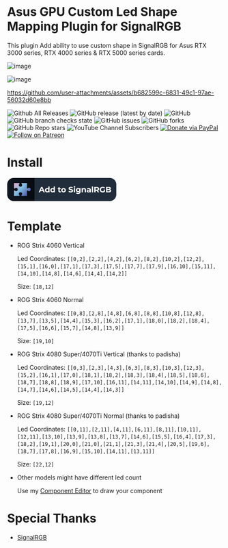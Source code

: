 # Asus GPU Custom Led Shape Mapping Plugin for SignalRGB

This plugin Add ability to use custom shape in SignalRGB for Asus RTX 3000 series, RTX 4000 series & RTX 5000 series cards.

![image](https://github.com/user-attachments/assets/f1a743da-9240-4a71-8e8a-903934e9714b)

![image](https://github.com/user-attachments/assets/71ff271c-d7d7-48f9-8e3b-c5c8c61ee416)

https://github.com/user-attachments/assets/b682599c-6831-49c1-97ae-56032d60e8bb

![Github All Releases](https://img.shields.io/github/downloads/qiangqiang101/SignalRGB-Asus-GPU-Custom-Led-Shape-Mapping/total.svg)
![GitHub release (latest by date)](https://img.shields.io/github/v/release/qiangqiang101/SignalRGB-Asus-GPU-Custom-Led-Shape-Mapping)
![GitHub](https://img.shields.io/github/license/qiangqiang101/SignalRGB-Asus-GPU-Custom-Led-Shape-Mapping)
![GitHub branch checks state](https://img.shields.io/github/checks-status/qiangqiang101/SignalRGB-Asus-GPU-Custom-Led-Shape-Mapping/master)
![GitHub issues](https://img.shields.io/github/issues/qiangqiang101/SignalRGB-Asus-GPU-Custom-Led-Shape-Mapping)
![GitHub forks](https://img.shields.io/github/forks/qiangqiang101/SignalRGB-Asus-GPU-Custom-Led-Shape-Mapping?style=social)
![GitHub Repo stars](https://img.shields.io/github/stars/qiangqiang101/SignalRGB-Asus-GPU-Custom-Led-Shape-Mapping?style=social)
![YouTube Channel Subscribers](https://img.shields.io/youtube/channel/subscribers/UCAZlasvEy1euunP1M7nwj5Q?style=social)
[![Donate via PayPal](https://img.shields.io/badge/Donate-Paypal-brightgreen)](https://paypal.me/imnotmental)
[![Follow on Patreon](https://img.shields.io/badge/Donate-Patreon-orange)](https://www.patreon.com/imnotmental)

# Install
[![Click here to add this repo to SignalRGB](https://raw.githubusercontent.com/SRGBmods/QMK-Images/main/images/add-to-signalrgb.png)](https://srgbmods.net/s?p=addon/install?url=https://github.com/qiangqiang101/SignalRGB-Asus-GPU-Custom-Led-Shape-Mapping)

# Template
- ROG Strix 4060 Vertical

  Led Coordinates: ``[[0,2],[2,2],[4,2],[6,2],[8,2],[10,2],[12,2],[15,1],[16,0],[17,1],[17,3],[17,5],[17,7],[17,9],[16,10],[15,11],[14,10],[14,8],[14,6],[14,4],[14,2]]``

  Size: ``[18,12]``

- ROG Strix 4060 Normal

  Led Coordinates: ``[[0,8],[2,8],[4,8],[6,8],[8,8],[10,8],[12,8],[13,7],[13,5],[14,4],[15,3],[16,2],[17,1],[18,0],[18,2],[18,4],[17,5],[16,6],[15,7],[14,8],[13,9]]``

  Size: ``[19,10]``

- ROG Strix 4080 Super/4070Ti Vertical (thanks to padisha)
  
  Led Coordinates: ``[[0,3],[2,3],[4,3],[6,3],[8,3],[10,3],[12,3],[15,2],[16,1],[17,0],[18,1],[18,2],[18,3],[18,4],[18,5],[18,6],[18,7],[18,8],[18,9],[17,10],[16,11],[14,11],[14,10],[14,9],[14,8],[14,7],[14,6],[14,5],[14,4],[14,3]]``

  Size: ``[19,12]``

- ROG Strix 4080 Super/4070Ti Normal (thanks to padisha)
  
  Led Coordinates: ``[[0,11],[2,11],[4,11],[6,11],[8,11],[10,11],[12,11],[13,10],[13,9],[13,8],[13,7],[14,6],[15,5],[16,4],[17,3],[18,2],[19,1],[20,0],[21,0],[21,1],[21,3],[21,4],[20,5],[19,6],[18,7],[17,8],[16,9],[15,10],[14,11],[13,11]]``

  Size: ``[22,12]``

- Other models might have different led count
  
  Use my [Component Editor](https://github.com/qiangqiang101/Nollie-SignalRGB-Component-Editor) to draw your component

# Special Thanks
- [SignalRGB](https://signalrgb.com/download/)

